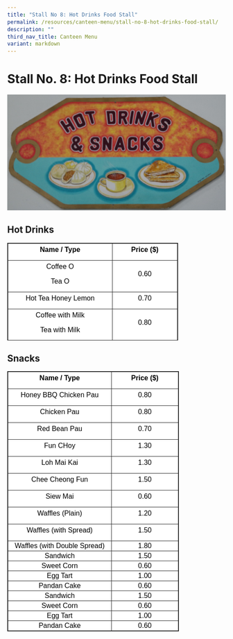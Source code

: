 ```yaml
---
title: "Stall No 8: Hot Drinks Food Stall"
permalink: /resources/canteen-menu/stall-no-8-hot-drinks-food-stall/
description: ""
third_nav_title: Canteen Menu
variant: markdown
---
```

Stall No. 8: Hot Drinks Food Stall
==================================

![](/images/Resources/Canteen/stall%208.jpg)

Hot Drinks
----------

<table class="iveo_table ives_tab_dark" width="0" style="margin: 0px; outline: 0px; padding: 0px; border: 1px solid rgb(42, 42, 42); border-spacing: 1px; border-collapse: collapse; color: rgb(0, 0, 0); font-family: Prompt, sans-serif; font-size: 16px; font-style: normal; font-variant-ligatures: normal; font-variant-caps: normal; font-weight: 400; letter-spacing: normal; orphans: 2; text-align: left; text-transform: none; white-space: normal; widows: 2; word-spacing: 0px; -webkit-text-stroke-width: 0px; background-color: rgb(255, 255, 255); text-decoration-thickness: initial; text-decoration-style: initial; text-decoration-color: initial; width: 394px; height: 225px;"><tbody class="" style="margin: 0px; outline: 0px; padding: 0px;"><tr class="" style="margin: 0px; outline: 0px; padding: 0px;"><td width="122" class="" style="margin: 0px; outline: 0px; padding: 2px; text-align: center; border: 1px solid rgb(42, 42, 42); width: 244px;"><p class="" align="center" style="margin: 0px 0px 10px; outline: 0px; padding: 0px; line-height: 24px !important; color: rgb(0, 0, 0); font-family: Prompt, sans-serif; font-size: 16px; font-weight: normal;"><b class="" style="margin: 0px; outline: 0px; padding: 0px;"><span class="" style="margin: 0px; outline: 0px; padding: 0px;">Name / Type</span></b></p></td><td width="72" class="" style="margin: 0px; outline: 0px; padding: 2px; text-align: center; border: 1px solid rgb(42, 42, 42); width: 150px;"><p class="" align="center" style="margin: 0px 0px 10px; outline: 0px; padding: 0px; line-height: 24px !important; color: rgb(0, 0, 0); font-family: Prompt, sans-serif; font-size: 16px; font-weight: normal;"><b class="" style="margin: 0px; outline: 0px; padding: 0px;"><span class="" style="margin: 0px; outline: 0px; padding: 0px;">Price ($)</span></b></p></td></tr><tr class="" style="margin: 0px; outline: 0px; padding: 0px;"><td width="122" class="" style="margin: 0px; outline: 0px; padding: 2px; text-align: center; border: 1px solid rgb(42, 42, 42);"><p class="" style="margin: 0px 0px 10px; outline: 0px; padding: 0px; line-height: 24px !important; color: rgb(0, 0, 0); font-family: Prompt, sans-serif; font-size: 16px; font-weight: normal;"><span class="" style="margin: 0px; outline: 0px; padding: 0px;">Coffee O</span></p><p class="" style="margin: 0px 0px 10px; outline: 0px; padding: 0px; line-height: 24px !important; color: rgb(0, 0, 0); font-family: Prompt, sans-serif; font-size: 16px; font-weight: normal;"><span style="margin: 0px; outline: 0px; padding: 0px; background-color: initial;">Tea O</span></p></td><td width="72" class="" style="margin: 0px; outline: 0px; padding: 2px; text-align: center; border: 1px solid rgb(42, 42, 42);"><p class="" align="center" style="margin: 0px 0px 10px; outline: 0px; padding: 0px; line-height: 24px !important; color: rgb(0, 0, 0); font-family: Prompt, sans-serif; font-size: 16px; font-weight: normal;"><span class="" style="margin: 0px; outline: 0px; padding: 0px;">0.60</span></p></td></tr><tr class="" style="margin: 0px; outline: 0px; padding: 0px;"><td width="122" class="" style="margin: 0px; outline: 0px; padding: 2px; text-align: center; border: 1px solid rgb(42, 42, 42);"><p class="" style="margin: 0px 0px 10px; outline: 0px; padding: 0px; line-height: 24px !important; color: rgb(0, 0, 0); font-family: Prompt, sans-serif; font-size: 16px; font-weight: normal;"><span class="" style="margin: 0px; outline: 0px; padding: 0px;">Hot Tea Honey Lemon</span></p></td><td width="72" class="" style="margin: 0px; outline: 0px; padding: 2px; text-align: center; border: 1px solid rgb(42, 42, 42);"><p class="" align="center" style="margin: 0px 0px 10px; outline: 0px; padding: 0px; line-height: 24px !important; color: rgb(0, 0, 0); font-family: Prompt, sans-serif; font-size: 16px; font-weight: normal;"><span class="" style="margin: 0px; outline: 0px; padding: 0px;">0.70</span></p></td></tr><tr class="" style="margin: 0px; outline: 0px; padding: 0px;"><td width="122" class="" style="margin: 0px; outline: 0px; padding: 2px; text-align: center; border: 1px solid rgb(42, 42, 42);"><p class="" style="margin: 0px 0px 10px; outline: 0px; padding: 0px; line-height: 24px !important; color: rgb(0, 0, 0); font-family: Prompt, sans-serif; font-size: 16px; font-weight: normal;"><span class="" style="margin: 0px; outline: 0px; padding: 0px;">Coffee with Milk</span></p><p class="" style="margin: 0px 0px 10px; outline: 0px; padding: 0px; line-height: 24px !important; color: rgb(0, 0, 0); font-family: Prompt, sans-serif; font-size: 16px; font-weight: normal;"><span class="" style="margin: 0px; outline: 0px; padding: 0px;">Tea with Milk</span></p></td><td width="72" class="" style="margin: 0px; outline: 0px; padding: 2px; text-align: center; border: 1px solid rgb(42, 42, 42);"><p class="" align="center" style="margin: 0px 0px 10px; outline: 0px; padding: 0px; line-height: 24px !important; color: rgb(0, 0, 0); font-family: Prompt, sans-serif; font-size: 16px; font-weight: normal;"><span class="" style="margin: 0px; outline: 0px; padding: 0px;">0.80</span></p></td></tr><tr class="" style="margin: 0px; outline: 0px; padding: 0px;"><td width="122" class="" style="margin: 0px; outline: 0px; padding: 2px; text-align: center; border: 1px solid rgb(42, 42, 42);"><p class="" style="margin: 0px 0px 10px; outline: 0px; padding: 0px; line-height: 24px !important; color: rgb(0, 0, 0); font-family: Prompt, sans-serif; font-size: 16px; font-weight: normal;"><span class="" style="margin: 0px; outline: 0px; padding: 0px;">Milo</span></p></td><td width="72" class="" style="margin: 0px; outline: 0px; padding: 2px; text-align: center; border: 1px solid rgb(42, 42, 42);"><p class="" align="center" style="margin: 0px 0px 10px; outline: 0px; padding: 0px; line-height: 24px !important; color: rgb(0, 0, 0); font-family: Prompt, sans-serif; font-size: 16px; font-weight: normal;"><span class="" style="margin: 0px; outline: 0px; padding: 0px;">0.80</span><span class="" style="margin: 0px; outline: 0px; padding: 0px;"></span></p></td></tr></tbody></table>

Snacks
------

<table class="iveo_table ives_tab_dark" width="0" style="margin: 0px; outline: 0px; padding: 0px; border: 1px solid rgb(42, 42, 42); border-spacing: 1px; border-collapse: collapse; color: rgb(0, 0, 0); font-family: Prompt, sans-serif; font-size: 16px; font-style: normal; font-variant-ligatures: normal; font-variant-caps: normal; font-weight: 400; letter-spacing: normal; orphans: 2; text-align: left; text-transform: none; white-space: normal; widows: 2; word-spacing: 0px; -webkit-text-stroke-width: 0px; background-color: rgb(255, 255, 255); text-decoration-thickness: initial; text-decoration-style: initial; text-decoration-color: initial; width: 395.984px;"><tbody class="" style="margin: 0px; outline: 0px; padding: 0px;"><tr class="" style="margin: 0px; outline: 0px; padding: 0px;"><td width="205" class="" style="margin: 0px; outline: 0px; padding: 2px; text-align: center; border: 1px solid rgb(42, 42, 42); width: 241px;"><p class="" align="center" style="margin: 0px 0px 10px; outline: 0px; padding: 0px; line-height: 24px !important; color: rgb(0, 0, 0); font-family: Prompt, sans-serif; font-size: 16px; font-weight: normal;"><b class="" style="margin: 0px; outline: 0px; padding: 0px;"><span class="" style="margin: 0px; outline: 0px; padding: 0px;">Name / Type</span></b></p></td><td width="72" class="" style="margin: 0px; outline: 0px; padding: 2px; text-align: center; border: 1px solid rgb(42, 42, 42); width: 154px;"><p class="" align="center" style="margin: 0px 0px 10px; outline: 0px; padding: 0px; line-height: 24px !important; color: rgb(0, 0, 0); font-family: Prompt, sans-serif; font-size: 16px; font-weight: normal;"><b class="" style="margin: 0px; outline: 0px; padding: 0px;"><span class="" style="margin: 0px; outline: 0px; padding: 0px;">Price ($)</span></b></p></td></tr><tr class="" style="margin: 0px; outline: 0px; padding: 0px;"><td width="205" class="" style="margin: 0px; outline: 0px; padding: 2px; text-align: center; border: 1px solid rgb(42, 42, 42);"><p class="" style="margin: 0px 0px 10px; outline: 0px; padding: 0px; line-height: 24px !important; color: rgb(0, 0, 0); font-family: Prompt, sans-serif; font-size: 16px; font-weight: normal;"><span class="" style="margin: 0px; outline: 0px; padding: 0px;">Honey BBQ Chicken Pau</span></p></td><td width="72" class="" style="margin: 0px; outline: 0px; padding: 2px; text-align: center; border: 1px solid rgb(42, 42, 42);"><p class="" align="center" style="margin: 0px 0px 10px; outline: 0px; padding: 0px; line-height: 24px !important; color: rgb(0, 0, 0); font-family: Prompt, sans-serif; font-size: 16px; font-weight: normal;"><span class="" style="margin: 0px; outline: 0px; padding: 0px;">0.80</span></p></td></tr><tr class="" style="margin: 0px; outline: 0px; padding: 0px;"><td width="205" class="" style="margin: 0px; outline: 0px; padding: 2px; text-align: center; border: 1px solid rgb(42, 42, 42);"><p class="" style="margin: 0px 0px 10px; outline: 0px; padding: 0px; line-height: 24px !important; color: rgb(0, 0, 0); font-family: Prompt, sans-serif; font-size: 16px; font-weight: normal;"><span class="" style="margin: 0px; outline: 0px; padding: 0px;">Chicken Pau</span></p></td><td width="72" class="" style="margin: 0px; outline: 0px; padding: 2px; text-align: center; border: 1px solid rgb(42, 42, 42);"><p class="" align="center" style="margin: 0px 0px 10px; outline: 0px; padding: 0px; line-height: 24px !important; color: rgb(0, 0, 0); font-family: Prompt, sans-serif; font-size: 16px; font-weight: normal;"><span class="" style="margin: 0px; outline: 0px; padding: 0px;">0.80</span></p></td></tr><tr class="" style="margin: 0px; outline: 0px; padding: 0px;"><td width="205" class="" style="margin: 0px; outline: 0px; padding: 2px; text-align: center; border: 1px solid rgb(42, 42, 42);"><p class="" style="margin: 0px 0px 10px; outline: 0px; padding: 0px; line-height: 24px !important; color: rgb(0, 0, 0); font-family: Prompt, sans-serif; font-size: 16px; font-weight: normal;"><span class="" style="margin: 0px; outline: 0px; padding: 0px;">Red Bean Pau</span></p></td><td width="72" class="" style="margin: 0px; outline: 0px; padding: 2px; text-align: center; border: 1px solid rgb(42, 42, 42);"><p class="" align="center" style="margin: 0px 0px 10px; outline: 0px; padding: 0px; line-height: 24px !important; color: rgb(0, 0, 0); font-family: Prompt, sans-serif; font-size: 16px; font-weight: normal;"><span class="" style="margin: 0px; outline: 0px; padding: 0px;">0.70</span></p></td></tr><tr class="" style="margin: 0px; outline: 0px; padding: 0px;"><td width="205" class="" style="margin: 0px; outline: 0px; padding: 2px; text-align: center; border: 1px solid rgb(42, 42, 42);"><p class="" style="margin: 0px 0px 10px; outline: 0px; padding: 0px; line-height: 24px !important; color: rgb(0, 0, 0); font-family: Prompt, sans-serif; font-size: 16px; font-weight: normal;"><span class="" style="margin: 0px; outline: 0px; padding: 0px;">Fun CHoy</span></p></td><td width="72" class="" style="margin: 0px; outline: 0px; padding: 2px; text-align: center; border: 1px solid rgb(42, 42, 42);"><p class="" align="center" style="margin: 0px 0px 10px; outline: 0px; padding: 0px; line-height: 24px !important; color: rgb(0, 0, 0); font-family: Prompt, sans-serif; font-size: 16px; font-weight: normal;"><span class="" style="margin: 0px; outline: 0px; padding: 0px;">1.30</span></p></td></tr><tr class="" style="margin: 0px; outline: 0px; padding: 0px;"><td width="205" class="" style="margin: 0px; outline: 0px; padding: 2px; text-align: center; border: 1px solid rgb(42, 42, 42);"><p class="" style="margin: 0px 0px 10px; outline: 0px; padding: 0px; line-height: 24px !important; color: rgb(0, 0, 0); font-family: Prompt, sans-serif; font-size: 16px; font-weight: normal;"><span class="" style="margin: 0px; outline: 0px; padding: 0px;">Loh Mai Kai</span></p></td><td width="72" class="" style="margin: 0px; outline: 0px; padding: 2px; text-align: center; border: 1px solid rgb(42, 42, 42);"><p class="" align="center" style="margin: 0px 0px 10px; outline: 0px; padding: 0px; line-height: 24px !important; color: rgb(0, 0, 0); font-family: Prompt, sans-serif; font-size: 16px; font-weight: normal;"><span class="" style="margin: 0px; outline: 0px; padding: 0px;">1.30</span></p></td></tr><tr class="" style="margin: 0px; outline: 0px; padding: 0px;"><td width="205" class="" style="margin: 0px; outline: 0px; padding: 2px; text-align: center; border: 1px solid rgb(42, 42, 42);"><p class="" style="margin: 0px 0px 10px; outline: 0px; padding: 0px; line-height: 24px !important; color: rgb(0, 0, 0); font-family: Prompt, sans-serif; font-size: 16px; font-weight: normal;"><span class="" style="margin: 0px; outline: 0px; padding: 0px;">Chee Cheong Fun</span></p></td><td width="72" class="" style="margin: 0px; outline: 0px; padding: 2px; text-align: center; border: 1px solid rgb(42, 42, 42);"><p class="" align="center" style="margin: 0px 0px 10px; outline: 0px; padding: 0px; line-height: 24px !important; color: rgb(0, 0, 0); font-family: Prompt, sans-serif; font-size: 16px; font-weight: normal;"><span class="" style="margin: 0px; outline: 0px; padding: 0px;">1.50</span></p></td></tr><tr class="" style="margin: 0px; outline: 0px; padding: 0px;"><td width="205" class="" style="margin: 0px; outline: 0px; padding: 2px; text-align: center; border: 1px solid rgb(42, 42, 42);"><p class="" style="margin: 0px 0px 10px; outline: 0px; padding: 0px; line-height: 24px !important; color: rgb(0, 0, 0); font-family: Prompt, sans-serif; font-size: 16px; font-weight: normal;"><span class="" style="margin: 0px; outline: 0px; padding: 0px;">Siew Mai</span></p></td><td width="72" class="" style="margin: 0px; outline: 0px; padding: 2px; text-align: center; border: 1px solid rgb(42, 42, 42);"><p class="" align="center" style="margin: 0px 0px 10px; outline: 0px; padding: 0px; line-height: 24px !important; color: rgb(0, 0, 0); font-family: Prompt, sans-serif; font-size: 16px; font-weight: normal;"><span class="" style="margin: 0px; outline: 0px; padding: 0px;">0.60</span></p></td></tr><tr class="" style="margin: 0px; outline: 0px; padding: 0px;"><td width="205" class="" style="margin: 0px; outline: 0px; padding: 2px; text-align: center; border: 1px solid rgb(42, 42, 42);"><p class="" style="margin: 0px 0px 10px; outline: 0px; padding: 0px; line-height: 24px !important; color: rgb(0, 0, 0); font-family: Prompt, sans-serif; font-size: 16px; font-weight: normal;"><span class="" style="margin: 0px; outline: 0px; padding: 0px;">Waffles (Plain)</span></p></td><td width="72" class="" style="margin: 0px; outline: 0px; padding: 2px; text-align: center; border: 1px solid rgb(42, 42, 42);"><p class="" align="center" style="margin: 0px 0px 10px; outline: 0px; padding: 0px; line-height: 24px !important; color: rgb(0, 0, 0); font-family: Prompt, sans-serif; font-size: 16px; font-weight: normal;"><span class="" style="margin: 0px; outline: 0px; padding: 0px;">1.20</span></p></td></tr><tr class="" style="margin: 0px; outline: 0px; padding: 0px;"><td width="205" class="" style="margin: 0px; outline: 0px; padding: 2px; text-align: center; border: 1px solid rgb(42, 42, 42);"><p class="" style="margin: 0px 0px 10px; outline: 0px; padding: 0px; line-height: 24px !important; color: rgb(0, 0, 0); font-family: Prompt, sans-serif; font-size: 16px; font-weight: normal;"><span class="" style="margin: 0px; outline: 0px; padding: 0px;">Waffles (with Spread)</span></p></td><td width="72" class="" style="margin: 0px; outline: 0px; padding: 2px; text-align: center; border: 1px solid rgb(42, 42, 42);"><p class="" align="center" style="margin: 0px 0px 10px; outline: 0px; padding: 0px; line-height: 24px !important; color: rgb(0, 0, 0); font-family: Prompt, sans-serif; font-size: 16px; font-weight: normal;"><span class="" style="margin: 0px; outline: 0px; padding: 0px;">1.50</span></p></td></tr><tr style="margin: 0px; outline: 0px; padding: 0px;"><td style="margin: 0px; outline: 0px; padding: 2px; text-align: center; border: 1px solid rgb(42, 42, 42);">Waffles (with Double Spread)</td><td style="margin: 0px; outline: 0px; padding: 2px; text-align: center; border: 1px solid rgb(42, 42, 42);">1.80</td></tr><tr style="margin: 0px; outline: 0px; padding: 0px;"><td style="margin: 0px; outline: 0px; padding: 2px; text-align: center; border: 1px solid rgb(42, 42, 42);">Sandwich</td><td style="margin: 0px; outline: 0px; padding: 2px; text-align: center; border: 1px solid rgb(42, 42, 42);">1.50</td></tr><tr style="margin: 0px; outline: 0px; padding: 0px;"><td style="margin: 0px; outline: 0px; padding: 2px; text-align: center; border: 1px solid rgb(42, 42, 42);">Sweet Corn</td><td style="margin: 0px; outline: 0px; padding: 2px; text-align: center; border: 1px solid rgb(42, 42, 42);">0.60</td></tr><tr style="margin: 0px; outline: 0px; padding: 0px;"><td style="margin: 0px; outline: 0px; padding: 2px; text-align: center; border: 1px solid rgb(42, 42, 42);">Egg Tart</td><td style="margin: 0px; outline: 0px; padding: 2px; text-align: center; border: 1px solid rgb(42, 42, 42);">1.00</td></tr><tr style="margin: 0px; outline: 0px; padding: 0px;"><td style="margin: 0px; outline: 0px; padding: 2px; text-align: center; border: 1px solid rgb(42, 42, 42);">Pandan Cake</td><td style="margin: 0px; outline: 0px; padding: 2px; text-align: center; border: 1px solid rgb(42, 42, 42);">0.60</td></tr><tr style="margin: 0px; outline: 0px; padding: 0px;"><td style="margin: 0px; outline: 0px; padding: 2px; text-align: center; border: 1px solid rgb(42, 42, 42);">Sandwich</td><td style="margin: 0px; outline: 0px; padding: 2px; text-align: center; border: 1px solid rgb(42, 42, 42);">1.50</td></tr><tr style="margin: 0px; outline: 0px; padding: 0px;"><td style="margin: 0px; outline: 0px; padding: 2px; text-align: center; border: 1px solid rgb(42, 42, 42);">Sweet Corn</td><td style="margin: 0px; outline: 0px; padding: 2px; text-align: center; border: 1px solid rgb(42, 42, 42);">0.60</td></tr><tr style="margin: 0px; outline: 0px; padding: 0px;"><td style="margin: 0px; outline: 0px; padding: 2px; text-align: center; border: 1px solid rgb(42, 42, 42);">Egg Tart</td><td style="margin: 0px; outline: 0px; padding: 2px; text-align: center; border: 1px solid rgb(42, 42, 42);">1.00</td></tr><tr style="margin: 0px; outline: 0px; padding: 0px;"><td style="margin: 0px; outline: 0px; padding: 2px; text-align: center; border: 1px solid rgb(42, 42, 42);">Pandan Cake</td><td style="margin: 0px; outline: 0px; padding: 2px; text-align: center; border: 1px solid rgb(42, 42, 42);">0.60</td></tr></tbody></table>